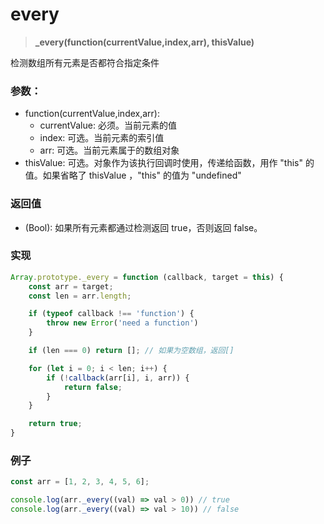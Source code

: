 # every

> <b> _every(function(currentValue,index,arr), thisValue) </b>

检测数组所有元素是否都符合指定条件

### 参数：

* function(currentValue,index,arr):
  * currentValue: 必须。当前元素的值
  * index: 可选。当前元素的索引值
  * arr: 可选。当前元素属于的数组对象
* thisValue: 可选。对象作为该执行回调时使用，传递给函数，用作 "this" 的值。如果省略了 thisValue ，"this" 的值为 "undefined"

### 返回值

* (Bool): 如果所有元素都通过检测返回 true，否则返回 false。

### 实现

```js
Array.prototype._every = function (callback, target = this) {
    const arr = target;
    const len = arr.length;

    if (typeof callback !== 'function') {
        throw new Error('need a function')
    }

    if (len === 0) return []; // 如果为空数组，返回[]

    for (let i = 0; i < len; i++) {
        if (!callback(arr[i], i, arr)) {
            return false;
        }
    }

    return true;
}
```

### 例子

```js
const arr = [1, 2, 3, 4, 5, 6];

console.log(arr._every((val) => val > 0)) // true
console.log(arr._every((val) => val > 10)) // false
```
